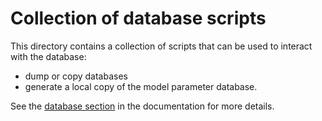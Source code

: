 # Collection of database scripts

This directory contains a collection of scripts that can be used to interact with the database:

* dump or copy databases
* generate a local copy of the model parameter database.

See the [database section](https://gammasim.github.io/simtools/databases.html) in the documentation for more details.
